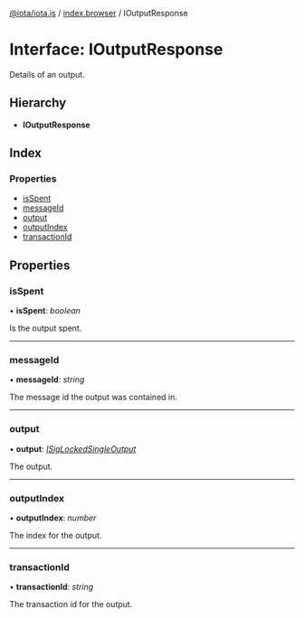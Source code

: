 [@iota/iota.js](../README.md) / [index.browser](../modules/index_browser.md) / IOutputResponse

# Interface: IOutputResponse

Details of an output.

## Hierarchy

* **IOutputResponse**

## Index

### Properties

* [isSpent](index_browser.ioutputresponse.md#isspent)
* [messageId](index_browser.ioutputresponse.md#messageid)
* [output](index_browser.ioutputresponse.md#output)
* [outputIndex](index_browser.ioutputresponse.md#outputindex)
* [transactionId](index_browser.ioutputresponse.md#transactionid)

## Properties

### isSpent

• **isSpent**: *boolean*

Is the output spent.

___

### messageId

• **messageId**: *string*

The message id the output was contained in.

___

### output

• **output**: [*ISigLockedSingleOutput*](models_isiglockedsingleoutput.isiglockedsingleoutput.md)

The output.

___

### outputIndex

• **outputIndex**: *number*

The index for the output.

___

### transactionId

• **transactionId**: *string*

The transaction id for the output.
